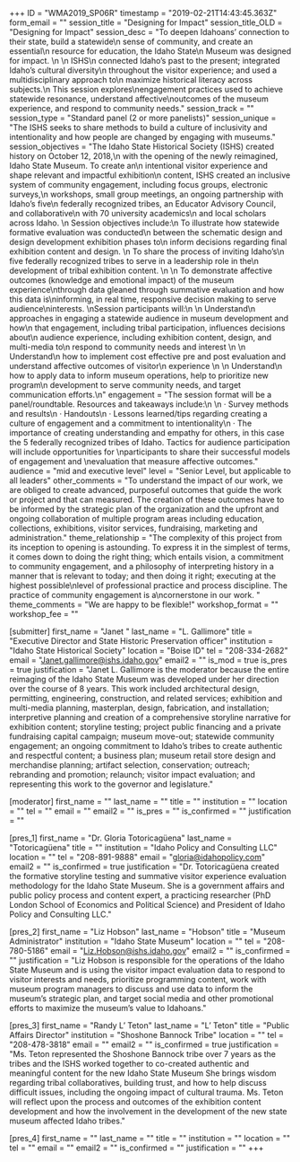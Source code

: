 +++
ID = "WMA2019_SP06R"
timestamp = "2019-02-21T14:43:45.363Z"
form_email = ""
session_title = "Designing for Impact"
session_title_OLD = "Designing for Impact"
session_desc = "To deepen Idahoans’ connection to their state, build a statewide\n  sense of community, and create an essential\n  resource for education, the Idaho State\n  Museum was designed for impact.  \n   \n  ISHS\n  connected Idaho’s past to the present; integrated Idaho’s cultural diversity\n  throughout the visitor experience; and used a multidisciplinary approach to\n  maximize historical literacy across subjects.\n  This session explores\nengagement practices used to achieve statewide resonance, understand affective\noutcomes of the museum experience, and respond to community needs."
session_track = ""
session_type = "Standard panel (2 or more panelists)"
session_unique = "The ISHS seeks to share methods to build a culture of inclusivity and intentionality and how people are changed by engaging with museums."
session_objectives = "The Idaho State Historical Society (ISHS) created history on October 12, 2018,\n  with the opening of the newly reimagined, Idaho State Museum. To create an\n  intentional visitor experience and shape relevant and impactful exhibition\n  content, ISHS created an inclusive system of community engagement, including focus groups, electronic surveys,\n  workshops, small group meetings, an ongoing partnership with Idaho’s five\n  federally recognized tribes, an Educator Advisory Council, and collaborative\n  with 70 university academics\n  and local scholars across Idaho.  \n  Session objectives include:\n  To illustrate how statewide formative evaluation was conducted\n  between the schematic design and design development exhibition phases to\n  inform decisions regarding final exhibition content and design. \n   To share the process of inviting Idaho’s\n  five federally recognized tribes to serve in a leadership role in the\n  development of tribal exhibition content. \n  \n To demonstrate affective outcomes (knowledge and emotional impact) of the museum experience\nthrough data gleaned through summative evaluation and how this data is\ninforming, in real time, responsive decision making to serve audience\ninterests. \nSession participants will:\n   \n  Understand\n  approaches in engaging a statewide audience in museum development and how\n  that engagement, including tribal participation, influences decisions about\n  audience experience, including exhibition content, design, and multi-media to\n  respond to community needs and interest \n   \n  Understand\n  how to implement cost effective pre and post evaluation and  understand affective outcomes of visitor\n  experience \n   \n  Understand\n  how to apply data to inform museum operations, help to prioritize new program\n  development to serve community needs, and target communication efforts.\n"
engagement = "The session format will be a panel/roundtable. Resources and takeaways include:\n \n · Survey methods and results\n · Handouts\n · Lessons learned/tips regarding creating a culture of engagement and a commitment to intentionality\n · The importance of creating understanding and empathy for others, in this case the 5 federally recognized tribes of Idaho.                                                                                  Tactics for audience participation will include opportunities for \nparticipants to share their successful models of engagement and \nevaluation that measure affective outcomes."
audience = "mid and executive level"
level = "Senior Level, but applicable to all leaders"
other_comments = "To understand the impact of our work, we are obliged to create advanced, purposeful outcomes that guide the work or project and that can measured. The creation of these outcomes have to be informed by the strategic plan of the organization and the upfront and ongoing collaboration of multiple program areas including education, collections, exhibitions, visitor services, fundraising, marketing and administration."
theme_relationship = "The complexity of this project from its inception to opening is astounding. To express it in the simplest of terms, it comes down to doing the right thing; which entails vision, a commitment to community engagement, and a philosophy of interpreting history in a manner that is relevant to today; and then doing it right; executing at the highest possible\nlevel of professional practice and process discipline.  The practice of community engagement is a\ncornerstone in our work. "
theme_comments = "We are happy to be flexible!"
workshop_format = ""
workshop_fee = ""

[submitter]
first_name = "Janet "
last_name = "L. Gallimore"
title = "Executive Director and State Historic Preservation officer"
institution = "Idaho State Historical Society"
location = "Boise ID"
tel = "208-334-2682"
email = "Janet.gallimore@ishs.idaho.gov"
email2 = ""
is_mod = true
is_pres = true
justification = "Janet L. Gallimore is the moderator because the entire reimaging of the Idaho State Museum was developed under her direction over the course of 8 years. This work included architectural design, permitting, engineering, construction, and related services; exhibition and multi-media planning, masterplan, design, fabrication, and installation; interpretive planning and creation of a comprehensive storyline narrative for exhibition content; storyline testing; project public financing and a private fundraising capital campaign; museum move-out; statewide community engagement; an ongoing commitment to Idaho’s tribes to create authentic and respectful content; a business plan; museum retail store design and merchandise planning; artifact selection, conservation; outreach; rebranding and promotion; relaunch; visitor impact evaluation; and representing this work to the governor and legislature."

[moderator]
first_name = ""
last_name = ""
title = ""
institution = ""
location = ""
tel = ""
email = ""
email2 = ""
is_pres = ""
is_confirmed = ""
justification = ""

[pres_1]
first_name = "Dr. Gloria Totoricagüena"
last_name = "Totoricagüena"
title = ""
institution = "Idaho Policy and Consulting LLC"
location = ""
tel = "208-891-9888"
email = "gloria@idahopolicy.com"
email2 = ""
is_confirmed = true
justification = "Dr. Totoricagüena created the formative storyline testing and summative visitor experience evaluation methodology for the Idaho State Museum. She is a government affairs and public policy process and content expert, a practicing researcher (PhD London School of Economics and Political Science) and President of Idaho Policy and Consulting LLC."

[pres_2]
first_name = "Liz Hobson"
last_name = "Hobson"
title = "Museum Administrator"
institution = "Idaho State Museum"
location = ""
tel = "208-780-5186"
email = "Liz.Hobson@ishs.idaho.gov"
email2 = ""
is_confirmed = ""
justification = "Liz Hobson is responsible for the operations of the Idaho State Museum and is using the visitor impact evaluation data to respond to visitor interests and needs, prioritize programming content, work with museum program managers to discuss and use data to inform the museum’s strategic plan, and target social media and other promotional efforts to maximize the museum’s value to Idahoans."

[pres_3]
first_name = "Randy L’ Teton"
last_name = "L’ Teton"
title = "Public Affairs Director"
institution = "Shoshone Bannock Tribe"
location = ""
tel = "208-478-3818"
email = ""
email2 = ""
is_confirmed = true
justification = "Ms. Teton represented the Shoshone Bannock tribe over 7 years as the tribes and the ISHS worked together to co-created authentic and meaningful content for the new Idaho State Museum She brings wisdom regarding tribal collaboratives, building trust, and how to help discuss difficult issues, including the ongoing impact of cultural trauma. Ms. Teton will reflect upon the process and outcomes of the exhibition content development and how the involvement in the development of the new state museum affected Idaho tribes."

[pres_4]
first_name = ""
last_name = ""
title = ""
institution = ""
location = ""
tel = ""
email = ""
email2 = ""
is_confirmed = ""
justification = ""
+++
